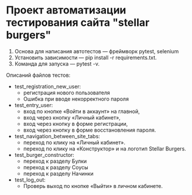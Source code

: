 # Проект автоматизации тестирования сайта "stellar burgers"
1. Основа для написания автотестов — фреймворк pytest, selenium
2. Установить зависимости — pip install -r requirements.txt.
3. Команда для запуска — pytest -v. 


Описаний файлов тестов:
- test_registration_new_user:
  - регистрация нового пользователя 
  - Ошибка при вводе некорректного пароля
- test_entry_user:
  - вход по кнопке «Войти в аккаунт» на главной,
  - вход через кнопку «Личный кабинет»,
  - вход через кнопку в форме регистрации,
  - вход через кнопку в форме восстановления пароля.
- test_navigation_between_site_tabs:
  - переход по клику на «Личный кабинет».
  - переход по клику на «Конструктор» и на логотип Stellar Burgers.
- test_burger_constructor:
  - переход к разделу Булки
  - переход к разделу Соусы
  - переход к разделу Начинки
- test_log_out:
  - Проверь выход по кнопке «Выйти» в личном кабинете.
